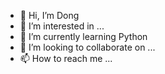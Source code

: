 - 👋 Hi, I’m Dong
- 👀 I’m interested in ...
- 🌱 I’m currently learning Python
- 💞️ I’m looking to collaborate on ...
- 📫 How to reach me ...

<!---
cnwdony/cnwdony is a ✨ special ✨ repository because its `README.md` (this file) appears on your GitHub profile.
You can click the Preview link to take a look at your changes.
--->
